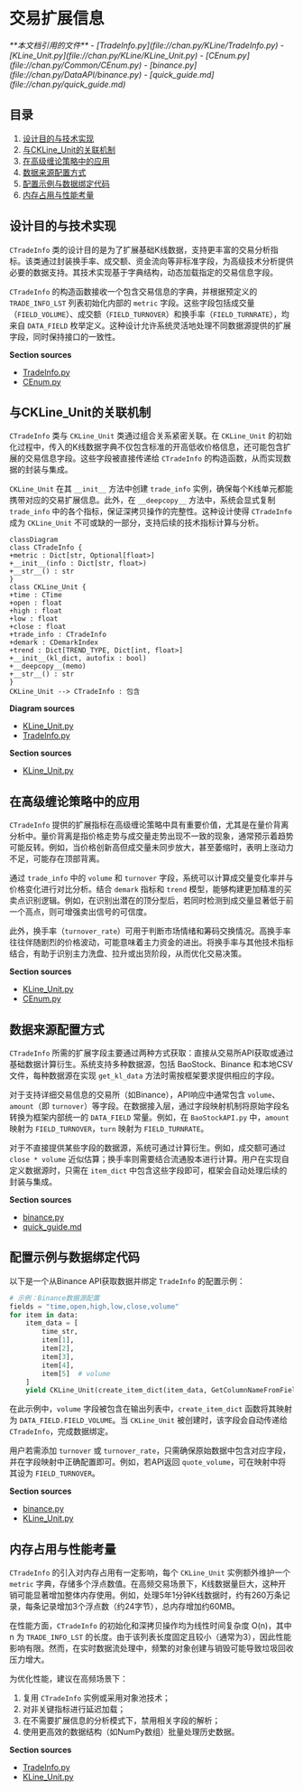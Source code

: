 # 交易扩展信息

<cite>
**本文档引用的文件**  
- [TradeInfo.py](file://chan.py/KLine/TradeInfo.py)
- [KLine_Unit.py](file://chan.py/KLine/KLine_Unit.py)
- [CEnum.py](file://chan.py/Common/CEnum.py)
- [binance.py](file://chan.py/DataAPI/binance.py)
- [quick_guide.md](file://chan.py/quick_guide.md)
</cite>

## 目录
1. [设计目的与技术实现](#设计目的与技术实现)
2. [与CKLine_Unit的关联机制](#与ckline_unit的关联机制)
3. [在高级缠论策略中的应用](#在高级缠论策略中的应用)
4. [数据来源配置方式](#数据来源配置方式)
5. [配置示例与数据绑定代码](#配置示例与数据绑定代码)
6. [内存占用与性能考量](#内存占用与性能考量)

## 设计目的与技术实现

`CTradeInfo` 类的设计目的是为了扩展基础K线数据，支持更丰富的交易分析指标。该类通过封装换手率、成交额、资金流向等非标准字段，为高级技术分析提供必要的数据支持。其技术实现基于字典结构，动态加载指定的交易信息字段。

`CTradeInfo` 的构造函数接收一个包含交易信息的字典，并根据预定义的 `TRADE_INFO_LST` 列表初始化内部的 `metric` 字段。这些字段包括成交量（`FIELD_VOLUME`）、成交额（`FIELD_TURNOVER`）和换手率（`FIELD_TURNRATE`），均来自 `DATA_FIELD` 枚举定义。这种设计允许系统灵活地处理不同数据源提供的扩展字段，同时保持接口的一致性。

**Section sources**
- [TradeInfo.py](file://chan.py/KLine/TradeInfo.py#L0-L12)
- [CEnum.py](file://chan.py/Common/CEnum.py#L120-L129)

## 与CKLine_Unit的关联机制

`CTradeInfo` 类与 `CKLine_Unit` 类通过组合关系紧密关联。在 `CKLine_Unit` 的初始化过程中，传入的K线数据字典不仅包含标准的开高低收价格信息，还可能包含扩展的交易信息字段。这些字段被直接传递给 `CTradeInfo` 的构造函数，从而实现数据的封装与集成。

`CKLine_Unit` 在其 `__init__` 方法中创建 `trade_info` 实例，确保每个K线单元都能携带对应的交易扩展信息。此外，在 `__deepcopy__` 方法中，系统会显式复制 `trade_info` 中的各个指标，保证深拷贝操作的完整性。这种设计使得 `CTradeInfo` 成为 `CKLine_Unit` 不可或缺的一部分，支持后续的技术指标计算与分析。

```mermaid
classDiagram
class CTradeInfo {
+metric : Dict[str, Optional[float>]
+__init__(info : Dict[str, float>)
+__str__() : str
}
class CKLine_Unit {
+time : CTime
+open : float
+high : float
+low : float
+close : float
+trade_info : CTradeInfo
+demark : CDemarkIndex
+trend : Dict[TREND_TYPE, Dict[int, float>]
+__init__(kl_dict, autofix : bool)
+__deepcopy__(memo)
+__str__() : str
}
CKLine_Unit --> CTradeInfo : 包含
```

**Diagram sources**
- [KLine_Unit.py](file://chan.py/KLine/KLine_Unit.py#L0-L39)
- [TradeInfo.py](file://chan.py/KLine/TradeInfo.py#L0-L12)

**Section sources**
- [KLine_Unit.py](file://chan.py/KLine/KLine_Unit.py#L0-L154)

## 在高级缠论策略中的应用

`CTradeInfo` 提供的扩展指标在高级缠论策略中具有重要价值，尤其是在量价背离分析中。量价背离是指价格走势与成交量走势出现不一致的现象，通常预示着趋势可能反转。例如，当价格创新高但成交量未同步放大，甚至萎缩时，表明上涨动力不足，可能存在顶部背离。

通过 `trade_info` 中的 `volume` 和 `turnover` 字段，系统可以计算成交量变化率并与价格变化进行对比分析。结合 `demark` 指标和 `trend` 模型，能够构建更加精准的买卖点识别逻辑。例如，在识别出潜在的顶分型后，若同时检测到成交量显著低于前一个高点，则可增强卖出信号的可信度。

此外，换手率（`turnover_rate`）可用于判断市场情绪和筹码交换情况。高换手率往往伴随剧烈的价格波动，可能意味着主力资金的进出。将换手率与其他技术指标结合，有助于识别主力洗盘、拉升或出货阶段，从而优化交易决策。

**Section sources**
- [KLine_Unit.py](file://chan.py/KLine/KLine_Unit.py#L0-L154)
- [CEnum.py](file://chan.py/Common/CEnum.py#L120-L129)

## 数据来源配置方式

`CTradeInfo` 所需的扩展字段主要通过两种方式获取：直接从交易所API获取或通过基础数据计算衍生。系统支持多种数据源，包括 BaoStock、Binance 和本地CSV文件，每种数据源在实现 `get_kl_data` 方法时需按框架要求提供相应的字段。

对于支持详细交易信息的交易所（如Binance），API响应中通常包含 `volume`、`amount`（即 `turnover`）等字段。在数据接入层，通过字段映射机制将原始字段名转换为框架内部统一的 `DATA_FIELD` 常量。例如，在 `BaoStockAPI.py` 中，`amount` 映射为 `FIELD_TURNOVER`，`turn` 映射为 `FIELD_TURNRATE`。

对于不直接提供某些字段的数据源，系统可通过计算衍生。例如，成交额可通过 `close * volume` 近似估算；换手率则需要结合流通股本进行计算。用户在实现自定义数据源时，只需在 `item_dict` 中包含这些字段即可，框架会自动处理后续的封装与集成。

**Section sources**
- [binance.py](file://chan.py/DataAPI/binance.py#L0-L100)
- [quick_guide.md](file://chan.py/quick_guide.md#L374-L412)

## 配置示例与数据绑定代码

以下是一个从Binance API获取数据并绑定 `TradeInfo` 的配置示例：

```python
# 示例：Binance数据源配置
fields = "time,open,high,low,close,volume"
for item in data:
    item_data = [
        time_str,
        item[1],
        item[2],
        item[3],
        item[4],
        item[5]  # volume
    ]
    yield CKLine_Unit(create_item_dict(item_data, GetColumnNameFromFieldList(fields)), autofix=True)
```

在此示例中，`volume` 字段被包含在输出列表中，`create_item_dict` 函数将其映射为 `DATA_FIELD.FIELD_VOLUME`。当 `CKLine_Unit` 被创建时，该字段会自动传递给 `CTradeInfo`，完成数据绑定。

用户若需添加 `turnover` 或 `turnover_rate`，只需确保原始数据中包含对应字段，并在字段映射中正确配置即可。例如，若API返回 `quote_volume`，可在映射中将其设为 `FIELD_TURNOVER`。

**Section sources**
- [binance.py](file://chan.py/DataAPI/binance.py#L0-L100)
- [KLine_Unit.py](file://chan.py/KLine/KLine_Unit.py#L0-L154)

## 内存占用与性能考量

`CTradeInfo` 的引入对内存占用有一定影响，每个 `CKLine_Unit` 实例额外维护一个 `metric` 字典，存储多个浮点数值。在高频交易场景下，K线数据量巨大，这种开销可能显著增加整体内存使用。例如，处理5年1分钟K线数据时，约有260万条记录，每条记录增加3个浮点数（约24字节），总内存增加约60MB。

在性能方面，`CTradeInfo` 的初始化和深拷贝操作均为线性时间复杂度 O(n)，其中 n 为 `TRADE_INFO_LST` 的长度。由于该列表长度固定且较小（通常为3），因此性能影响有限。然而，在实时数据流处理中，频繁的对象创建与销毁可能导致垃圾回收压力增大。

为优化性能，建议在高频场景下：
1. 复用 `CTradeInfo` 实例或采用对象池技术；
2. 对非关键指标进行延迟加载；
3. 在不需要扩展信息的分析模式下，禁用相关字段的解析；
4. 使用更高效的数据结构（如NumPy数组）批量处理历史数据。

**Section sources**
- [TradeInfo.py](file://chan.py/KLine/TradeInfo.py#L0-L12)
- [KLine_Unit.py](file://chan.py/KLine/KLine_Unit.py#L0-L154)